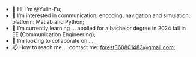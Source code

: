 - 👋 Hi, I’m @Yulin-Fu;
- 👀 I’m interested in communication, encoding, navigation and simulation, platform: Matlab and Python;
- 🌱 I’m currently learning ... applied for a bachelor degree in 2024 fall in EE (Communication Engineering);
- 💞️ I’m looking to collaborate on ...
- 📫 How to reach me ... contact me: forest360801483@gmail.com;

<!---
Yulin-Fu/Yulin-Fu is a ✨ special ✨ repository because its `README.md` (this file) appears on your GitHub profile.
You can click the Preview link to take a look at your changes.
--->
